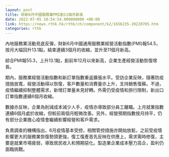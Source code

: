 ```yaml
---
layout: post
title: 財新6月中國服務業PMI創11個月新高
date: 2022-07-05 10:54:54.000000000 +08:00
link: https://news.rthk.hk/rthk/ch/component/k2/1656235-20220705.htm
categories: rthk
---
```


內地服務業活動見底反彈，財新6月中國通用服務業經營活動指數(PMI)報54.5，按月大幅回升13.1點，結束連續3個月的收縮，並升至11個月新高。

綜合PMI報55.3，上升13.1點，創前年12月以來新高，企業生產經營活動恢復增長。

期內，服務業經營活動指數和新訂單指數重返擴張水平。受訪企業反映，隨著防疫措施放寬，經營活動得以恢復，客戶數量和消費量亦上升，支持銷售復蘇。不過，疫情繼續抑制整體需求，新增訂單量未見好轉。外需仍受疫情和旅行限制，新出口訂單指數連續6個月收縮。

數據亦反映，企業為削減成本減少人手，疫情亦導致部分員工離職。上月就業指數連續6個月處於收縮，但較前兩個月輕微改善。另外，經營預期指數按月持平，仍有部分企業擔心疫情會繼續影響經營和客戶需求。

負責調查的機構指出，6月疫情基本受控，相關管控措施亦開始放鬆，之前受疫情影響更大的服務業恢復勢頭更強，復工復產首先反映在供應上，需求需時修復，主要是就業市場疲弱，導致居民收入和預期惡化。製造業企業成本壓力高企，盈利仍面臨挑戰。
